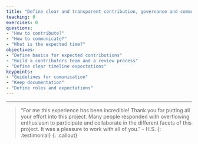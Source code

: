 ```yaml
---
title: "Define clear and transparent contribution, governance and communication processes"
teaching: 0
exercises: 0
questions:
- "How to contribute?"
- "How to communicate?"
- "What is the expected time?"
objectives:
- "Define basics for expected contributions"
- "Build a contributors team and a review process"
- "Define clear timeline expectations"
keypoints:
- "Guidelines for comunication"
- "Keep documentation"
- "Define roles and expectations"
---
```


----------------------------------------------------------------------------------------------------

> 
> “For me this experience has been incredible! Thank you for putting all your effort into this 
> project. Many people responded with overflowing enthusiasm to participate and collaborate in the 
> different facets of this project. It was a pleasure to work with all of you.” - H.S.
> {: .testimonial}
{: .callout}
